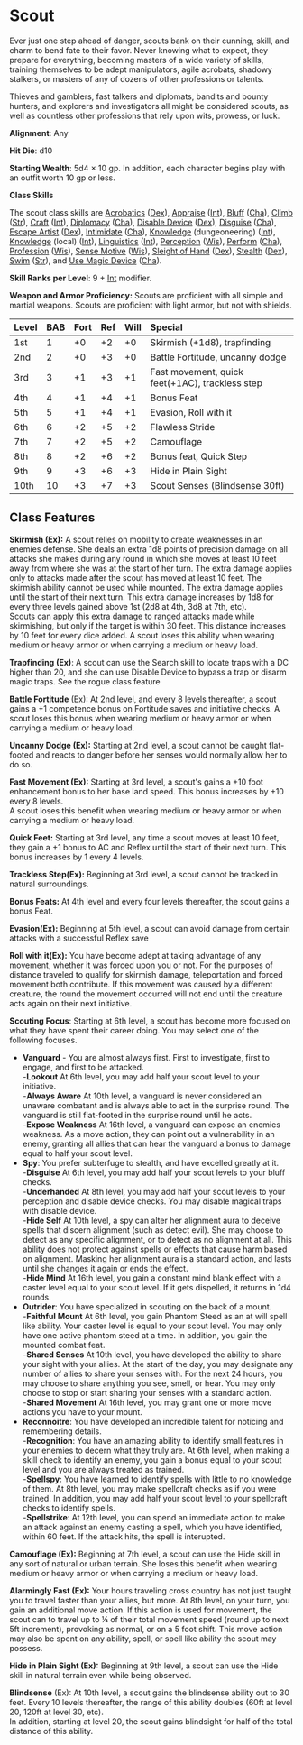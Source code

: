 # Scout

Ever just one step ahead of danger, scouts bank on their cunning, skill, and charm to bend fate to their favor. Never knowing what to expect, they prepare for everything, becoming masters of a wide variety of skills, training themselves to be adept manipulators, agile acrobats, shadowy stalkers, or masters of any of dozens of other professions or talents.

Thieves and gamblers, fast talkers and diplomats, bandits and bounty hunters, and explorers and investigators all might be considered scouts, as well as countless other professions that rely upon wits, prowess, or luck.

**Alignment**: Any

**Hit Die**: d10

**Starting Wealth**: 5d4 × 10 gp.  In addition, each character begins play with an outfit worth 10 gp or less.

**Class Skills**

The scout class skills are [Acrobatics](https://www.d20pfsrd.com/skills/acrobatics) ([Dex](https://www.d20pfsrd.com/basics-ability-scores/ability-scores#TOC-Dexterity-Dex-)), [Appraise](https://www.d20pfsrd.com/skills/appraise) ([Int](https://www.d20pfsrd.com/basics-ability-scores/ability-scores#TOC-Intelligence-Int-)), [Bluff](https://www.d20pfsrd.com/skills/bluff) ([Cha](https://www.d20pfsrd.com/basics-ability-scores/ability-scores#TOC-Charisma-Cha-)), [Climb](https://www.d20pfsrd.com/skills/climb) ([Str](https://www.d20pfsrd.com/basics-ability-scores/ability-scores#TOC-Strength-Str-)), [Craft](https://www.d20pfsrd.com/skills/craft) ([Int](https://www.d20pfsrd.com/basics-ability-scores/ability-scores#TOC-Intelligence-Int-)), [Diplomacy](https://www.d20pfsrd.com/skills/diplomacy) ([Cha](https://www.d20pfsrd.com/basics-ability-scores/ability-scores#TOC-Charisma-Cha-)), [Disable Device](https://www.d20pfsrd.com/skills/disable-device) ([Dex](https://www.d20pfsrd.com/basics-ability-scores/ability-scores#TOC-Dexterity-Dex-)), [Disguise](https://www.d20pfsrd.com/skills/disguise) ([Cha](https://www.d20pfsrd.com/basics-ability-scores/ability-scores#TOC-Charisma-Cha-)), [Escape Artist](https://www.d20pfsrd.com/skills/escape-artist) ([Dex](https://www.d20pfsrd.com/basics-ability-scores/ability-scores#TOC-Dexterity-Dex-)), [Intimidate](https://www.d20pfsrd.com/skills/intimidate) ([Cha](https://www.d20pfsrd.com/basics-ability-scores/ability-scores#TOC-Charisma-Cha-)), [Knowledge](https://www.d20pfsrd.com/skills/knowledge) (dungeoneering) ([Int](https://www.d20pfsrd.com/basics-ability-scores/ability-scores#TOC-Intelligence-Int-)), [Knowledge](https://www.d20pfsrd.com/skills/knowledge) (local) ([Int](https://www.d20pfsrd.com/basics-ability-scores/ability-scores#TOC-Intelligence-Int-)), [Linguistics](https://www.d20pfsrd.com/skills/linguistics) ([Int](https://www.d20pfsrd.com/basics-ability-scores/ability-scores#TOC-Intelligence-Int-)), [Perception](https://www.d20pfsrd.com/skills/perception) ([Wis](https://www.d20pfsrd.com/basics-ability-scores/ability-scores#TOC-Wisdom-Wis-)), [Perform](https://www.d20pfsrd.com/skills/perform) ([Cha](https://www.d20pfsrd.com/basics-ability-scores/ability-scores#TOC-Charisma-Cha-)), [Profession](https://www.d20pfsrd.com/skills/profession) ([Wis](https://www.d20pfsrd.com/basics-ability-scores/ability-scores#TOC-Wisdom-Wis-)), [Sense Motive](https://www.d20pfsrd.com/skills/sense-motive) ([Wis](https://www.d20pfsrd.com/basics-ability-scores/ability-scores#TOC-Wisdom-Wis-)), [Sleight of Hand](https://www.d20pfsrd.com/skills/sleight-of-hand) ([Dex](https://www.d20pfsrd.com/basics-ability-scores/ability-scores#TOC-Dexterity-Dex-)), [Stealth](https://www.d20pfsrd.com/skills/stealth) ([Dex](https://www.d20pfsrd.com/basics-ability-scores/ability-scores#TOC-Dexterity-Dex-)), [Swim](https://www.d20pfsrd.com/skills/swim) ([Str](https://www.d20pfsrd.com/basics-ability-scores/ability-scores#TOC-Strength-Str-)), and [Use Magic Device](https://www.d20pfsrd.com/skills/use-magic-device) ([Cha](https://www.d20pfsrd.com/basics-ability-scores/ability-scores#TOC-Charisma-Cha-)).

**Skill Ranks per Level**: 9 + [Int](https://www.d20pfsrd.com/basics-ability-scores/ability-scores#TOC-Intelligence-Int-) modifier.

**Weapon and Armor Proficiency:** Scouts are proficient with all simple and martial weapons. Scouts are proficient with light armor, but not with shields.

|**Level**|**BAB**|**Fort**|**Ref**|**Will**|**Special**|
| :- | :- | :- | :- | :- | :- |
|1st|1|+0|+2|+0|Skirmish (+1d8), trapfinding|
|2nd|2|+0|+3|+0|Battle Fortitude, uncanny dodge|
|3rd|3|+1|+3|+1|Fast movement, quick feet(+1AC), trackless step|
|4th|4|+1|+4|+1|Bonus Feat|
|5th|5|+1|+4|+1|Evasion, Roll with it|
|6th|6|+2|+5|+2|Flawless Stride|
|7th|7|+2|+5|+2|Camouflage|
|8th|8|+2|+6|+2|Bonus feat, Quick Step|
|9th|9|+3|+6|+3|Hide in Plain Sight|
|10th|10|+3|+7|+3|Scout Senses (Blindsense 30ft)|

## Class Features

**Skirmish (Ex):** A scout relies on mobility to create weaknesses in an enemies defense. She deals an extra 1d8 points of precision damage on all attacks she makes during any round in which she moves at least 10 feet away from where she was at the start of her turn. The extra damage applies only to attacks made after the scout has moved at least 10 feet. The skirmish ability cannot be used while mounted. The extra damage applies until the start of their next turn. 
This extra damage increases by 1d8 for every three levels gained above 1st (2d8 at 4th, 3d8 at 7th, etc).<br/>
Scouts can apply this extra damage to ranged attacks made while skirmishing, but only if the target is within 30 feet.  This distance increases by 10 feet for every dice added.
A scout loses this ability when wearing medium or heavy armor or when carrying a medium or heavy load.

**Trapfinding (Ex)**: A scout can use the Search skill to locate traps with a DC higher than 20, and she can use Disable Device to bypass a trap or disarm magic traps. See the rogue class feature

**Battle Fortitude** (Ex): At 2nd level, and every 8 levels thereafter, a scout gains a +1 competence bonus on Fortitude saves and initiative checks.  A scout loses this bonus when wearing medium or heavy armor or when carrying a medium or heavy load.

**Uncanny Dodge (Ex):** Starting at 2nd level, a scout cannot be caught flat-footed and reacts to danger before her senses would normally allow her to do so.

**Fast Movement (Ex):** Starting at 3rd level, a scout's gains a +10 foot enhancement bonus to her base land speed.  This bonus increases by +10 every 8 levels.<br/>
A scout loses this benefit when wearing medium or heavy armor or when carrying a medium or heavy load.

**Quick Feet:**  Starting at 3rd level, any time a scout moves at least 10 feet, they gain a +1 bonus to AC and Reflex until the start of their next turn. This bonus increases by 1 every 4 levels. 

**Trackless Step(Ex):** Beginning at 3rd level, a scout cannot be tracked in natural surroundings.

**Bonus Feats:** At 4th level and every four levels thereafter, the scout gains a bonus Feat. 

**Evasion(Ex):** Beginning at 5th level, a scout can avoid damage from certain attacks with a successful Reflex save

**Roll with it(Ex):**  You have become adept at taking advantage of any movement, whether it was forced upon you or not.   For the purposes of distance traveled to qualify for skirmish damage, teleportation and forced movement both contribute.  If this movement was caused by a different creature, the round the movement occurred will not end until the creature acts again on their next initiative.

**Scouting Focus**: Starting at 6th level, a scout has become more focused on what they have spent their career doing.  You may select one of the following focuses.
* **Vanguard** - You are almost always first.  First to investigate, first to engage, and first to be attacked.<br/>
-**Lookout** At 6th level, you may add half your scout level to your initiative.<br/>
-**Always Aware** At 10th level, a vanguard is never considered an unaware combatant and is always able to act in the surprise round. The vanguard is still flat-footed in the surprise round until he acts.<br/>
-**Expose Weakness** At 16th level, a vanguard can expose an enemies weakness.  As a move action, they can point out a vulnerability in an enemy, granting all allies that can hear the vanguard a bonus to damage equal to half your scout level.<br/>
* **Spy**: You prefer subterfuge to stealth, and have excelled greatly at it. <br/>
-**Disguise** At 6th level, you may add half your scout levels to your bluff checks.<br/>
-**Underhanded** At 8th level, you may add half your scout levels to your perception and disable device checks.  You may disable magical traps with disable device.<br/>
-**Hide Self** At 10th level, a spy can alter her alignment aura to deceive spells that discern alignment (such as detect evil). She may choose to detect as any specific alignment, or to detect as no alignment at all. This ability does not protect against spells or effects that cause harm based on alignment. Masking her alignment aura is a standard action, and lasts until she changes it again or ends the effect.<br/>
-**Hide Mind** At 16th level, you gain a constant mind blank effect with a caster level equal to your scout level.  If it gets dispelled, it returns in 1d4 rounds.<br/>
* **Outrider**: You have specialized in scouting on the back of a mount.<br/>
-**Faithful Mount**  At 6th level, you gain Phantom Steed as an at will spell like ability.  Your caster level is equal to your scout level.  You may only have one active phantom steed at a time.  In addition, you gain the mounted combat feat.<br/>
-**Shared Senses** At 10th level, you have developed the ability to share your sight with your allies.  At the start of the day, you may designate any number of allies to share your senses with.  For the next 24 hours, you may choose to share anything you see, smell, or hear.  You may only choose to stop or start sharing your senses with a standard action.<br/>
-**Shared Movement** At 16th level, you may grant one or more move actions you have to your mount.<br/>
* **Reconnoitre**: You have developed an incredible talent for noticing and remembering details. <br/>
-**Recognition**: You have an amazing ability to identify small features in your enemies to decern what they truly are.  At 6th level, when making a skill check to identify an enemy, you gain a bonus equal to your scout level and you are always treated as trained.<br/>
-**Spellspy**: You have learned to identify spells with little to no knowledge of them.  At 8th level, you may make spellcraft checks as if you were trained.  In addition, you may add half your scout level to your spellcraft checks to identify spells.<br/>
-**Spellstrike**: At 12th level, you can spend an immediate action to make an attack against an enemy casting a spell, which you have identified, within 60 feet.  If the attack hits, the spell is interupted. <br/>

**Camouflage (Ex):** Beginning at 7th level, a scout can use the Hide skill in any sort of natural or urban terrain.  She loses this benefit when wearing medium or heavy armor or when carrying a medium or heavy load.

**Alarmingly Fast (Ex):**  Your hours traveling cross country has not just taught you to travel faster than your allies, but more.  At 8th level, on your turn, you gain an additional move action.  If this action is used for movement, the scout can to travel up to ¼ of their total movement speed (round up to next 5ft increment), provoking as normal, or on a 5 foot shift.  This move action may also be spent on any ability, spell, or spell like ability the scout may possess.

**Hide in Plain Sight (Ex):** Beginning at 9th level, a scout can use the Hide skill in natural terrain even while being observed.

**Blindsense** (Ex): At 10th level, a scout gains the blindsense ability out to 30 feet.   Every 10 levels thereafter, the range of this ability doubles (60ft at level 20, 120ft at level 30, etc).  
In addition, starting at level 20, the scout gains blindsight for half of the total distance of this ability.


